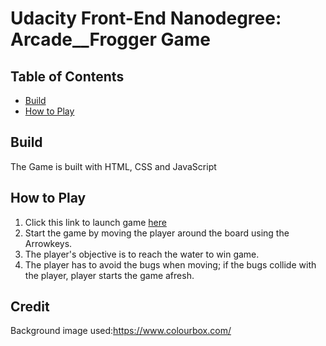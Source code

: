 # Udacity Front-End Nanodegree: Arcade__Frogger Game

## Table of Contents

* [Build](#build)
* [How to Play](#howtoplay)


## Build

 The Game is built with HTML, CSS and JavaScript

## How to Play
1. Click this link to launch game [here](https://cscodeacct.github.io/Arcade__Frogger-Game/)
2. Start the game by moving the player around the board using the Arrowkeys.
3. The player's objective is to reach the water to win game.
4. The player has to avoid the bugs when moving; if the bugs collide with the player, player starts the game afresh.


## Credit

 Background image used:https://www.colourbox.com/
